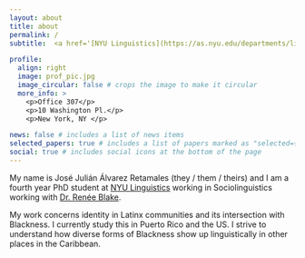 ```yaml
---
layout: about
title: about
permalink: /
subtitle:  <a href='[NYU Linguistics](https://as.nyu.edu/departments/linguistics/graduate/graduate-program.html)'>NYU Linguistics</a>.

profile:
  align: right
  image: prof_pic.jpg
  image_circular: false # crops the image to make it circular
  more_info: >
    <p>Office 307</p>
    <p>10 Washington Pl.</p>
    <p>New York, NY </p>

news: false # includes a list of news items
selected_papers: true # includes a list of papers marked as "selected={true}"
social: true # includes social icons at the bottom of the page
---
```

My name is José Julián Álvarez Retamales (they / them / theirs) and I am a fourth year PhD student at [NYU Linguistics](https://as.nyu.edu/departments/linguistics/graduate/graduate-program.html) working in Sociolinguistics working with [Dr. Renée Blake](https://as.nyu.edu/faculty/renee-blake.html).

My work concerns identity in Latinx communities and its intersection with Blackness. I currently study this in Puerto Rico and the US. I strive to understand how diverse forms of Blackness show up linguistically in other places in the Caribbean.


